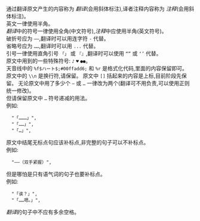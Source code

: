 通过翻译原文产生的内容称为 *翻译*(会用斜体标注),译者注释内容称为 *注释*(会用斜体标注)。  
英文一律使用半角。  
*翻译*中的符号一律使用全角(中文符号),*注释*中应使用半角(英文符号)。  
破折号应为 `——`,翻译时可以用连字符 `-` 代替。  
省略号应为 `……`,翻译时可以用 `...` 代替。  
引号一律使用直角引号 `「」`  或 `『』`,翻译时可以使用 `“”` 或 `‘’` 代替。  
原文中用到的一些特殊符号: `♪` `♥` `●●`。  
天音线中的 `%f$ハート$;#00ffadd6;` 和 `%r` 是格式化代码,里面的内容保留即可。  
原文中的 `\\n` 是换行符,请保留。
原文中 `[]` 括起来的内容是上标,目前阶段先保留。
无论原文中用了多少个 `—` 或 `…` 一律改为两个(翻译可不用负责,可以使用正则统一修改)。  
但请保留原文中 `…` 符号递减的用法。  
例如:  
```
  "「………」",
  "「……」",
  "「…」",
```

原文中结尾无标点句应该补标点,非完整的句子可以不补标点。  
例如: 
```
  "——（双手紧握）",
```
但是哪怕是只有语气词的句子也要补标点。  
例如:
```
  "「诶？」",
  "「……嗯。」",
```

*翻译*的句子中不应有多余空格。  
